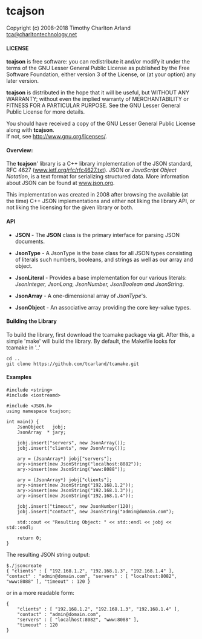 tcajson
========

 Copyright (c) 2008-2018 Timothy Charlton Arland
 tca@charltontechnology.net


#### LICENSE

 **tcajson** is free software: you can redistribute it and/or modify
 it under the terms of the GNU Lesser General Public License as
 published by the Free Software Foundation, either version 3 of
 the License, or (at your option) any later version.  

 **tcajson** is distributed in the hope that it will be useful,
 but WITHOUT ANY WARRANTY; without even the implied warranty of
 MERCHANTABILITY or FITNESS FOR A PARTICULAR PURPOSE.  See the
 GNU Lesser General Public License for more details.  

 You should have received a copy of the GNU Lesser General Public
 License along with **tcajson**.    
 If not, see <http://www.gnu.org/licenses/>.  

#### Overview:

  The **tcajson**' library is a C++ library implementation of the JSON
standard, RFC 4627 (www.ietf.org/rfc/rfc4627.txt).  JSON or
*JavaScript Object Notation*, is a text format for serializing
structured data. More information about JSON can be found at www.json.org.   

  This implementation was created in 2008 after browsing the available
(at the time) C++ JSON implementations and either not liking the library API,
or not liking the licensing for the given library or both.   


#### API

  * **JSON** - The **JSON** class is the primary interface for parsing JSON documents.  

  * **JsonType** - A JsonType is the base class for all JSON types consisting
  of literals such numbers, booleans, and strings as well as our array and
  object.

  * **JsonLiteral** - Provides a base implementation for our various literals:
    *JsonInteger, JsonLong, JsonNumber, JsonBoolean and JsonString*.

  * **JsonArray** - A one-dimensional array of *JsonType*'s.

  * **JsonObject** - An associative array providing the core key-value types.


#### Building the Library
 To build the library, first download the tcamake package via git. After
this, a simple 'make' will build the library. By default, the Makefile looks
for tcamake in '..'

```
cd ..
git clone https://github.com/tcarland/tcamake.git
```


#### Examples

```
#include <string>
#include <iostreamd>

#include <JSON.h>
using namespace tcajson;

int main() {
    JsonObject   jobj;
    JsonArray  * jary;

    jobj.insert("servers", new JsonArray());
    jobj.insert("clients", new JsonArray());

    ary = (JsonArray*) jobj["servers"];
    ary->insert(new JsonString("localhost:8082"));
    ary->insert(new JsonString("www:8088"));

    ary = (JsonArray*) jobj["clients"];
    ary->insert(new JsonString("192.168.1.2"));
    ary->insert(new JsonString("192.168.1.3"));
    ary->insert(new JsonString("192.168.1.4"));

    jobj.insert("timeout", new JsonNumber(120);
    jobj.insert("contact", new JsonString("admin@domain.com");

    std::cout << "Resulting Object: " << std::endl << jobj << std::endl;

    return 0;
}
```

The resulting JSON string output:

```
$./jsoncreate
{ "clients" : [ "192.168.1.2", "192.168.1.3", "192.168.1.4" ], "contact" : "admin@domain.com", "servers" : [ "localhost:8082", "www:8088" ], "timeout" : 120 }
```
or in a more readable form:
```
{
    "clients" : [ "192.168.1.2", "192.168.1.3", "192.168.1.4" ],
    "contact" : "admin@domain.com",
    "servers" : [ "localhost:8082", "www:8088" ],
    "timeout" : 120
}
```

